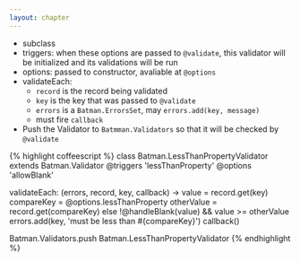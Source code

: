 ```yaml
---
layout: chapter
---
```


- subclass
- triggers: when these options are passed to `@validate`, this validator will be initialized and its validations will be run
- options: passed to constructor, avaliable at `@options`
- validateEach:
  - `record` is the record being validated
  - `key` is the key that was passed to `@validate`
  - `errors` is a `Batman.ErrorsSet`, may `errors.add(key, message)`
  - must fire `callback`
- Push the Validator to `Batmman.Validators` so that it will be checked by `@validate`

{% highlight coffeescript %}
class Batman.LessThanPropertyValidator extends Batman.Validator
  @triggers 'lessThanProperty'
  @options 'allowBlank'

  validateEach: (errors, record, key, callback) ->
      value = record.get(key)
      compareKey = @options.lessThanProperty
      otherValue = record.get(compareKey)
      else !@handleBlank(value) && value >= otherValue
        errors.add(key, 'must be less than #{compareKey}')
      callback()

Batman.Validators.push Batman.LessThanPropertyValidator
{% endhighlight %}
